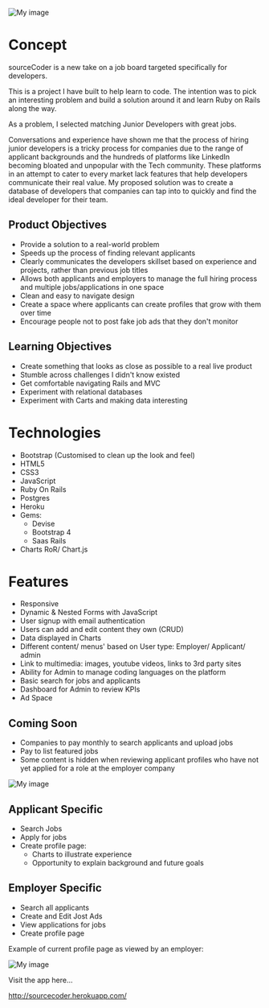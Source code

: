 ![My image](http://mrgrillet.com/wp-content/uploads/2018/03/home-page.png)

# Concept

sourceCoder is a new take on a job board targeted specifically for developers. 

This is a project I have built to help learn to code. The intention was to pick an interesting problem and build a solution around it and learn Ruby on Rails along the way. 

As a problem, I selected matching Junior Developers with great jobs. 

Conversations and experience have shown me that the process of hiring junior developers is a tricky process for companies due to the range of applicant backgrounds and the hundreds of platforms like LinkedIn becoming bloated and unpopular with the Tech community. These platforms in an attempt to cater to every market lack features that help developers communicate their real value. My proposed solution was to create a database of developers that companies can tap into to quickly and find the ideal developer for their team. 

## Product Objectives

* Provide a solution to a real-world problem
* Speeds up the process of finding relevant applicants
* Clearly communicates the developers skillset based on experience and projects, rather than previous job titles
* Allows both applicants and employers to manage the full hiring process and multiple jobs/applications in one space
* Clean and easy to navigate design
* Create a space where applicants can create profiles that grow with them over time
* Encourage people not to post fake job ads that they don't monitor

## Learning Objectives

* Create something that looks as close as possible to a real live product
* Stumble across challenges I didn't know existed
* Get comfortable navigating Rails and MVC
* Experiment with relational databases
* Experiment with Carts and making data interesting

# Technologies

* Bootstrap (Customised to clean up the look and feel)
* HTML5
* CSS3
* JavaScript
* Ruby On Rails
* Postgres
* Heroku
* Gems:
  * Devise
  * Bootstrap 4
  * Saas Rails
* Charts RoR/ Chart.js

# Features

* Responsive
* Dynamic & Nested Forms with JavaScript
* User signup with email authentication
* Users can add and edit content they own (CRUD)
* Data displayed in Charts
* Different content/ menus' based on User type: Employer/ Applicant/ admin
* Link to multimedia: images, youtube videos, links to 3rd party sites
* Ability for Admin to manage coding languages on the platform
* Basic search for jobs and applicants
* Dashboard for Admin to review KPIs
* Ad Space

## Coming Soon

* Companies to pay monthly to search applicants and upload jobs
* Pay to list featured jobs
* Some content is hidden when reviewing applicant profiles who have not yet applied for a role at the employer company

![My image](http://mrgrillet.com/wp-content/uploads/2018/03/job-search.png)

## Applicant Specific

* Search Jobs
* Apply for jobs
* Create profile page:
  * Charts to illustrate experience
  * Opportunity to explain background and future goals

## Employer Specific

* Search all applicants
* Create and Edit Jost Ads
* View applications for jobs
* Create profile page


Example of current profile page as viewed by an employer:

![My image](http://mrgrillet.com/wp-content/uploads/2018/03/profile-page.jpg)


Visit the app here...

http://sourcecoder.herokuapp.com/